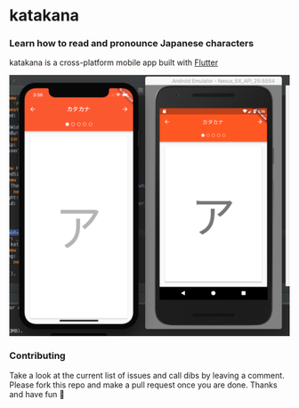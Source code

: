 # katakana

### Learn how to read and pronounce Japanese characters
katakana is a cross-platform mobile app built with [Flutter](http://flutter.io/)

![Screenshot](img/screenshot.png)


### Contributing 
Take a look at the current list of issues and call dibs by leaving a comment. 
Please fork this repo and make a pull request once you are done. 
Thanks and have fun :pray: 